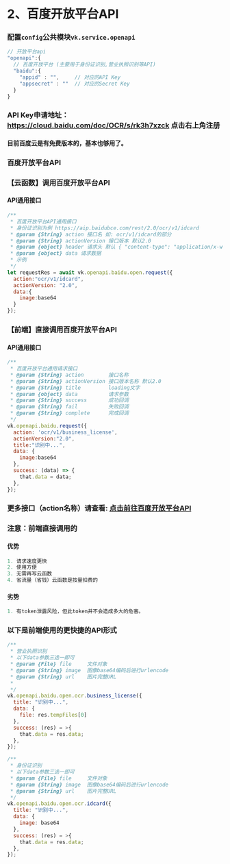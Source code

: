 # 2、百度开放平台API
 
### 配置`config`公共模块`vk.service.openapi`
```js
// 开放平台api
"openapi":{
  // 百度开放平台 (主要用于身份证识别,营业执照识别等API)
  "baidu":{
    "appid" : "",     // 对应的API Key
    "appsecret" : ""  // 对应的Secret Key
  }
}
```
### API Key申请地址：https://cloud.baidu.com/doc/OCR/s/rk3h7xzck 点击右上角注册
#### 目前百度云是有免费版本的，基本也够用了。

### 百度开放平台API

### 【云函数】调用百度开放平台API

#### API通用接口
```js
/**
 * 百度开放平台API通用接口
 * 身份证识别为例 https://aip.baidubce.com/rest/2.0/ocr/v1/idcard
 * @param {String} action 接口名 如: ocr/v1/idcard的部分
 * @param {String} actionVersion 接口版本 默认2.0
 * @param {object} header 请求头 默认 { "content-type": "application/x-www-form-urlencoded" }
 * @param {object} data 请求数据
 * 示例
 */
let requestRes = await vk.openapi.baidu.open.request({
  action:"ocr/v1/idcard",
  actionVersion: "2.0",
  data:{
    image:base64
  }
});
```

### 【前端】直接调用百度开放平台API
#### API通用接口
```js
/**
 * 百度开放平台通用请求接口
 * @param {String} action        接口名称
 * @param {String} actionVersion 接口版本名称 默认2.0
 * @param {String} title         loading文字
 * @param {object} data          请求参数
 * @param {String} success       成功回调
 * @param {String} fail          失败回调
 * @param {String} complete      完成回调
 */
vk.openapi.baidu.request({
  action: 'ocr/v1/business_license',
  actionVersion:"2.0",
  title:"识别中...",
  data: {
    image:base64
  },
  success: (data) => {
    that.data = data;
  },
});
```
###  更多接口（action名称）请查看: [点击前往百度开放平台API](https://cloud.baidu.com/doc/OCR/s/rk3h7xzck)

### 注意：前端直接调用的
#### 优势
```js
1. 请求速度更快
2. 使用方便
3. 无需再写云函数
4. 省流量（省钱）云函数是按量扣费的
```
#### 劣势
```js
1. 有token泄露风险，但此token并不会造成多大的危害。
```

### 以下是前端使用的更快捷的API形式
```js
/**
 * 营业执照识别
 * 以下data参数三选一即可
 * @param {File} file     文件对象
 * @param {String} image  图像base64编码后进行urlencode
 * @param {String} url    图片完整URL
 *
 */
vk.openapi.baidu.open.ocr.business_license({
  title: "识别中...",
  data: {
    file: res.tempFiles[0]
  },
  success: (res) = >{
    that.data = res.data;
  },
});

/**
 * 身份证识别
 * 以下data参数三选一即可
 * @param {File} file     文件对象
 * @param {String} image  图像base64编码后进行urlencode
 * @param {String} url    图片完整URL
 */
vk.openapi.baidu.open.ocr.idcard({
  title: "识别中...",
  data: {
    image: base64
  },
  success: (res) = >{
    that.data = res.data;
  },
});
```


